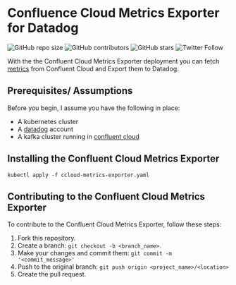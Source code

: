 # Confluence Cloud Metrics Exporter for Datadog

![GitHub repo size](https://img.shields.io/github/repo-size/bramvdklinkenberg/ccloud-metrics-exporter)
![GitHub contributors](https://img.shields.io/github/contributors/bramvdklinkenberg/ccloud-metrics-exporter)
![GitHub stars](https://img.shields.io/github/stars/bramvdklinkenberg/ccloud-metrics-exporter?style=social)
![Twitter Follow](https://img.shields.io/twitter/follow/BramKlinkenberg?style=social)

With the the Confluent Cloud Metrics Exporter deployment you can fetch [metrics](https://docs.confluent.io/5.5.0/cloud/metrics-api.html#list-the-available-metrics "available metrics") from Confluent Cloud and Export them to Datadog.

## Prerequisites/ Assumptions

Before you begin, I assume you have the following in place:
* A kubernetes cluster
* A [datadog](https://www.datadoghq.com/) account
* A kafka cluster running in [confluent cloud](https://www.confluent.io/confluent-cloud/)

## Installing the Confluent Cloud Metrics Exporter

```
kubectl apply -f ccloud-metrics-exporter.yaml
```

## Contributing to the Confluent Cloud Metrics Exporter
<!--- If your README is long or you have some specific process or steps you want contributors to follow, consider creating a separate CONTRIBUTING.md file--->
To contribute to the Confluent Cloud Metrics Exporter, follow these steps:

1. Fork this repository.
2. Create a branch: `git checkout -b <branch_name>`.
3. Make your changes and commit them: `git commit -m '<commit_message>'`
4. Push to the original branch: `git push origin <project_name>/<location>`
5. Create the pull request.
